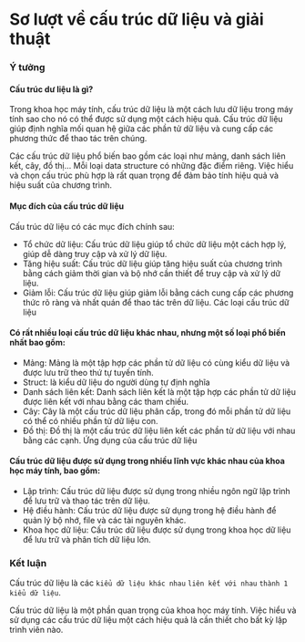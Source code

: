 # Sơ lượt về cấu trúc dữ liệu và giải thuật

<h3>
    Ý tưởng
</h3>

<h4>
    Cấu trúc dư liệu là gì?
</h4>


Trong khoa học máy tính, cấu trúc dữ liệu là một cách lưu dữ liệu trong máy tính sao cho nó có thể được sử dụng một cách hiệu quả. Cấu trúc dữ liệu giúp định nghĩa mối quan hệ giữa các phần tử dữ liệu và cung cấp các phương thức để thao tác trên chúng.

Các cấu trúc dữ liệu phổ biến bao gồm các loại như mảng, danh sách liên kết, cây, đồ thị… Mỗi loại data structure có những đặc điểm riêng. Việc hiểu và chọn cấu trúc phù hợp là rất quan trọng để đảm bảo tính hiệu quả và hiệu suất của chương trình.

<h4>Mục đích của cấu trúc dữ liệu</h4>

Cấu trúc dữ liệu có các mục đích chính sau:

- Tổ chức dữ liệu: Cấu trúc dữ liệu giúp tổ chức dữ liệu một cách hợp lý, giúp dễ dàng truy cập và xử lý dữ liệu.
- Tăng hiệu suất: Cấu trúc dữ liệu giúp tăng hiệu suất của chương trình bằng cách giảm thời gian và bộ nhớ cần thiết để truy cập và xử lý dữ liệu.
- Giảm lỗi: Cấu trúc dữ liệu giúp giảm lỗi bằng cách cung cấp các phương thức rõ ràng và nhất quán để thao tác trên dữ liệu.
Các loại cấu trúc dữ liệu

<h4>Có rất nhiều loại cấu trúc dữ liệu khác nhau, nhưng một số loại phổ biến nhất bao gồm:</h4>

- Mảng: Mảng là một tập hợp các phần tử dữ liệu có cùng kiểu dữ liệu và được lưu trữ theo thứ tự tuyến tính.
- Struct: là kiểu dữ liệu do người dùng tự định nghĩa
- Danh sách liên kết: Danh sách liên kết là một tập hợp các phần tử dữ liệu được liên kết với nhau bằng các tham chiếu.
- Cây: Cây là một cấu trúc dữ liệu phân cấp, trong đó mỗi phần tử dữ liệu có thể có nhiều phần tử dữ liệu con.
- Đồ thị: Đồ thị là một cấu trúc dữ liệu liên kết các phần tử dữ liệu với nhau bằng các cạnh.
Ứng dụng của cấu trúc dữ liệu

<h4>Cấu trúc dữ liệu được sử dụng trong nhiều lĩnh vực khác nhau của khoa học máy tính, bao gồm:</h4>

- Lập trình: Cấu trúc dữ liệu được sử dụng trong nhiều ngôn ngữ lập trình để lưu trữ và thao tác trên dữ liệu.
- Hệ điều hành: Cấu trúc dữ liệu được sử dụng trong hệ điều hành để quản lý bộ nhớ, file và các tài nguyên khác.
- Khoa học dữ liệu: Cấu trúc dữ liệu được sử dụng trong khoa học dữ liệu để lưu trữ và phân tích dữ liệu lớn.

<h3>Kết luận</h3>

Cấu trúc dữ liệu là các `kiểu dữ liệu khác nhau` `liên kết với nhau` `thành 1 kiểu dữ liệu`.

Cấu trúc dữ liệu là một phần quan trọng của khoa học máy tính. Việc hiểu và sử dụng các cấu trúc dữ liệu một cách hiệu quả là cần thiết cho bất kỳ lập trình viên nào.


